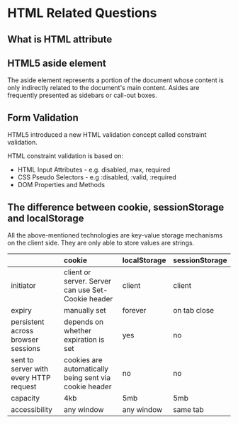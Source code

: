 # HTML Related Questions

## What is HTML attribute

## HTML5 aside element

The aside element represents a portion of the document whose content is only indirectly related to the document's main content. Asides are frequently presented as sidebars or call-out boxes.

## Form Validation 

HTML5 introduced a new HTML validation concept called constraint validation. 

HTML constraint validation is based on: 

* HTML Input Attributes - e.g. disabled, max, required
* CSS Pseudo Selectors - e.g :disabled, :valid, :required
* DOM Properties and Methods 

## The difference between cookie, sessionStorage and localStorage

All the above-mentioned technologies are key-value storage mechanisms on the client side. They are only able to store values are strings.

|  | cookie | localStorage | sessionStorage |
| :--- | :--- | :--- | :--- |
| initiator | client or server. Server can use Set-Cookie header | client | client |
| expiry | manually set | forever | on tab close |
| persistent across browser sessions | depends on whether expiration is set | yes | no |
| sent to server with every HTTP request | cookies are automatically being sent via cookie header | no | no |
| capacity | 4kb | 5mb | 5mb |
| accessibility | any window | any window | same tab |


